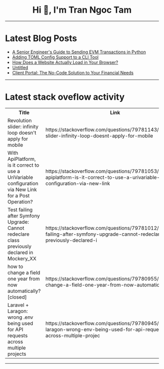 <h1 align="center">Hi 👋, I'm Tran Ngoc Tam</h1>

---

# Latest Blog Posts 
<!-- BLOG-POST-LIST:START -->
- [A Senior Engineer&#39;s Guide to Sending EVM Transactions in Python](https://dev.to/onlineproxy/a-senior-engineers-guide-to-sending-evm-transactions-in-python-2p0f)
- [Adding TOML Config Support to a CLI Tool](https://dev.to/oleksandrakordonets/adding-toml-config-support-to-a-cli-tool-556)
- [How Does a Website Actually Load in Your Browser?](https://dev.to/parthi_rp/how-does-a-website-actually-load-in-your-browser-2483)
- [Untitled](https://dev.to/sl_suddabot_757323936cc4/untitled-3opj)
- [Client Portal: The No-Code Solution to Your Financial Needs](https://dev.to/rapyd/client-portal-the-no-code-solution-to-your-financial-needs-mmm)
<!-- BLOG-POST-LIST:END -->

---

# Latest stack oveflow activity
<table>
  <tr><th>Title</th><th>Link</th></tr>
  <!-- STACKOVERFLOW:START --><tr><td>Revolution slider: infinity loop doesn&#39;t apply for mobile</td><td>https://stackoverflow.com/questions/79781143/revolution-slider-infinity-loop-doesnt-apply-for-mobile</td></tr><tr><td>With ApiPlatform, is it correct to use a UriVariable configuration via New Link for a Post Operation?</td><td>https://stackoverflow.com/questions/79781053/with-apiplatform-is-it-correct-to-use-a-urivariable-configuration-via-new-link</td></tr><tr><td>Test failing after Symfony Upgrade: Cannot redeclare class previously declared in Mockery_XX</td><td>https://stackoverflow.com/questions/79781012/test-failing-after-symfony-upgrade-cannot-redeclare-class-previously-declared-i</td></tr><tr><td>how to change a field one year from now automatically? [closed]</td><td>https://stackoverflow.com/questions/79780955/how-to-change-a-field-one-year-from-now-automatically</td></tr><tr><td>Laravel + Laragon: wrong .env being used for API requests across multiple projects</td><td>https://stackoverflow.com/questions/79780945/laravel-laragon-wrong-env-being-used-for-api-requests-across-multiple-projec</td></tr><!-- STACKOVERFLOW:END -->
</table>

---


